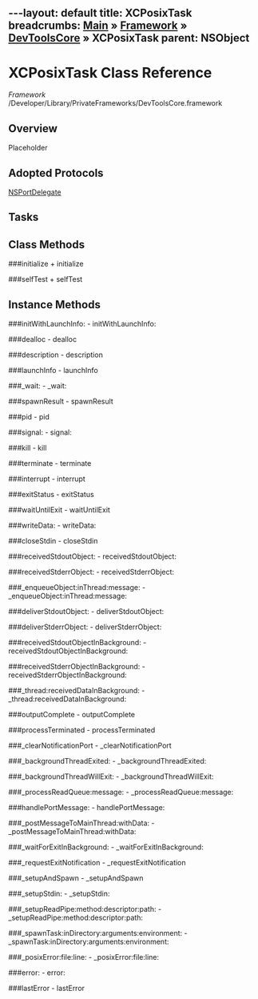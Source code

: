 ---layout: default
title: XCPosixTask
breadcrumbs: <a href="/index.html">Main</a> &raquo; <a href="/Frameworks.html">Framework</a> &raquo; <a href="/Frameworks/DevToolsCore.html">DevToolsCore</a> &raquo; XCPosixTask
parent: NSObject 
---
# XCPosixTask Class Reference

*Framework* /Developer/Library/PrivateFrameworks/DevToolsCore.framework

## Overview

Placeholder

## Adopted Protocols

[NSPortDelegate]()

## Tasks

## Class Methods

<a name="+initialize"></a>
###initialize
    + initialize

<a name="+selfTest"></a>
###selfTest
    + selfTest

## Instance Methods

<a name="-initWithLaunchInfo:"></a>
###initWithLaunchInfo:
    - initWithLaunchInfo:

<a name="-dealloc"></a>
###dealloc
    - dealloc

<a name="-description"></a>
###description
    - description

<a name="-launchInfo"></a>
###launchInfo
    - launchInfo

<a name="-_wait:"></a>
###_wait:
    - _wait:

<a name="-spawnResult"></a>
###spawnResult
    - spawnResult

<a name="-pid"></a>
###pid
    - pid

<a name="-signal:"></a>
###signal:
    - signal:

<a name="-kill"></a>
###kill
    - kill

<a name="-terminate"></a>
###terminate
    - terminate

<a name="-interrupt"></a>
###interrupt
    - interrupt

<a name="-exitStatus"></a>
###exitStatus
    - exitStatus

<a name="-waitUntilExit"></a>
###waitUntilExit
    - waitUntilExit

<a name="-writeData:"></a>
###writeData:
    - writeData:

<a name="-closeStdin"></a>
###closeStdin
    - closeStdin

<a name="-receivedStdoutObject:"></a>
###receivedStdoutObject:
    - receivedStdoutObject:

<a name="-receivedStderrObject:"></a>
###receivedStderrObject:
    - receivedStderrObject:

<a name="-_enqueueObject:inThread:message:"></a>
###_enqueueObject:inThread:message:
    - _enqueueObject:inThread:message:

<a name="-deliverStdoutObject:"></a>
###deliverStdoutObject:
    - deliverStdoutObject:

<a name="-deliverStderrObject:"></a>
###deliverStderrObject:
    - deliverStderrObject:

<a name="-receivedStdoutObjectInBackground:"></a>
###receivedStdoutObjectInBackground:
    - receivedStdoutObjectInBackground:

<a name="-receivedStderrObjectInBackground:"></a>
###receivedStderrObjectInBackground:
    - receivedStderrObjectInBackground:

<a name="-_thread:receivedDataInBackground:"></a>
###_thread:receivedDataInBackground:
    - _thread:receivedDataInBackground:

<a name="-outputComplete"></a>
###outputComplete
    - outputComplete

<a name="-processTerminated"></a>
###processTerminated
    - processTerminated

<a name="-_clearNotificationPort"></a>
###_clearNotificationPort
    - _clearNotificationPort

<a name="-_backgroundThreadExited:"></a>
###_backgroundThreadExited:
    - _backgroundThreadExited:

<a name="-_backgroundThreadWillExit:"></a>
###_backgroundThreadWillExit:
    - _backgroundThreadWillExit:

<a name="-_processReadQueue:message:"></a>
###_processReadQueue:message:
    - _processReadQueue:message:

<a name="-handlePortMessage:"></a>
###handlePortMessage:
    - handlePortMessage:

<a name="-_postMessageToMainThread:withData:"></a>
###_postMessageToMainThread:withData:
    - _postMessageToMainThread:withData:

<a name="-_waitForExitInBackground:"></a>
###_waitForExitInBackground:
    - _waitForExitInBackground:

<a name="-_requestExitNotification"></a>
###_requestExitNotification
    - _requestExitNotification

<a name="-_setupAndSpawn"></a>
###_setupAndSpawn
    - _setupAndSpawn

<a name="-_setupStdin:"></a>
###_setupStdin:
    - _setupStdin:

<a name="-_setupReadPipe:method:descriptor:path:"></a>
###_setupReadPipe:method:descriptor:path:
    - _setupReadPipe:method:descriptor:path:

<a name="-_spawnTask:inDirectory:arguments:environment:"></a>
###_spawnTask:inDirectory:arguments:environment:
    - _spawnTask:inDirectory:arguments:environment:

<a name="-_posixError:file:line:"></a>
###_posixError:file:line:
    - _posixError:file:line:

<a name="-error:"></a>
###error:
    - error:

<a name="-lastError"></a>
###lastError
    - lastError

